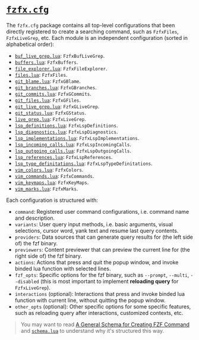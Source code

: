 # [`fzfx.cfg`](https://github.com/linrongbin16/fzfx.nvim/tree/main/lua/fzfx/cfg)

The `fzfx.cfg` package contains all top-level configurations that been directly registered to create a searching command, such as `FzfxFiles`, `FzfxLiveGrep`, etc. Each module is an independent configuration (sorted in alphabetical order):

- [`buf_live_grep.lua`](https://github.com/linrongbin16/fzfx.nvim/blob/main/lua/fzfx/cfg/buf_live_grep.lua): `FzfxBufLiveGrep`.
- [`buffers.lua`](https://github.com/linrongbin16/fzfx.nvim/blob/main/lua/fzfx/cfg/buffers.lua): `FzfxBuffers`.
- [`file_explorer.lua`](https://github.com/linrongbin16/fzfx.nvim/blob/main/lua/fzfx/cfg/file_explorer.lua): `FzfxFileExplorer`.
- [`files.lua`](https://github.com/linrongbin16/fzfx.nvim/blob/main/lua/fzfx/cfg/files.lua): `FzfxFiles`.
- [`git_blame.lua`](https://github.com/linrongbin16/fzfx.nvim/blob/main/lua/fzfx/cfg/git_blame.lua): `FzfxGBlame`.
- [`git_branches.lua`](https://github.com/linrongbin16/fzfx.nvim/blob/main/lua/fzfx/cfg/git_branches.lua): `FzfxGBranches`.
- [`git_commits.lua`](https://github.com/linrongbin16/fzfx.nvim/blob/main/lua/fzfx/cfg/git_commits.lua): `FzfxGCommits`.
- [`git_files.lua`](https://github.com/linrongbin16/fzfx.nvim/blob/main/lua/fzfx/cfg/git_files.lua): `FzfxGFiles`.
- [`git_live_grep.lua`](https://github.com/linrongbin16/fzfx.nvim/blob/main/lua/fzfx/cfg/git_live_grep.lua): `FzfxGLiveGrep`.
- [`git_status.lua`](https://github.com/linrongbin16/fzfx.nvim/blob/main/lua/fzfx/cfg/git_status.lua): `FzfxGStatus`.
- [`live_grep.lua`](https://github.com/linrongbin16/fzfx.nvim/blob/main/lua/fzfx/cfg/live_grep.lua): `FzfxLiveGrep`.
- [`lsp_definitions.lua`](https://github.com/linrongbin16/fzfx.nvim/blob/main/lua/fzfx/cfg/lsp_definitions.lua): `FzfxLspDefinitions`.
- [`lsp_diagnostics.lua`](https://github.com/linrongbin16/fzfx.nvim/blob/main/lua/fzfx/cfg/lsp_diagnostics.lua): `FzfxLspDiagnostics`.
- [`lsp_implementations.lua`](https://github.com/linrongbin16/fzfx.nvim/blob/main/lua/fzfx/cfg/lsp_implementations.lua): `FzfxLspImplementations`.
- [`lsp_incoming_calls.lua`](https://github.com/linrongbin16/fzfx.nvim/blob/main/lua/fzfx/cfg/lsp_incoming_calls.lua): `FzfxLspIncomingCalls`.
- [`lsp_outgoing_calls.lua`](https://github.com/linrongbin16/fzfx.nvim/blob/main/lua/fzfx/cfg/lsp_outgoing_calls.lua): `FzfxLspOutgoingCalls`.
- [`lsp_references.lua`](https://github.com/linrongbin16/fzfx.nvim/blob/main/lua/fzfx/cfg/lsp_references.lua): `FzfxLspReferences`.
- [`lsp_type_definitations.lua`](https://github.com/linrongbin16/fzfx.nvim/blob/main/lua/fzfx/cfg/lsp_type_definitations.lua): `FzfxLspTypeDefinitations`.
- [`vim_colors.lua`](https://github.com/linrongbin16/fzfx.nvim/blob/main/lua/fzfx/cfg/vim_colors.lua): `FzfxColors`.
- [`vim_commands.lua`](https://github.com/linrongbin16/fzfx.nvim/blob/main/lua/fzfx/cfg/vim_commands.lua): `FzfxCommands`.
- [`vim_keymaps.lua`](https://github.com/linrongbin16/fzfx.nvim/blob/main/lua/fzfx/cfg/vim_keymaps.lua): `FzfxKeyMaps`.
- [`vim_marks.lua`](https://github.com/linrongbin16/fzfx.nvim/blob/main/lua/fzfx/cfg/vim_marks.lua): `FzfxMarks`.

Each configuration is structured with:

- `command`: Registered user command configurations, i.e. command name and description.
- `variants`: User query input methods, i.e. basic arguments, visual selections, cursor word, yank text and resume last query contents.
- `providers`: Data sources that can generate query results for (the left side of) the fzf binary.
- `previewers`: Content previewer that can preview the current line for (the right side of) the fzf binary.
- `actions`: Actions that press and quit the popup window, and invoke binded lua function with selected lines.
- `fzf_opts`: Specific options for the fzf binary, such as `--prompt`, `--multi`, `--disabled` (this is most important to implement **reloading query** for `FzfxLiveGrep`).
- `interactions` (optional): Interactions that press and invoke binded lua function with current line, without quitting the popup window.
- `other_opts` (optional): Other specific options for some specific features, such as reloading query after interactions, customized contexts, etc.

> You may want to read [A General Schema for Creating FZF Command](https://linrongbin16.github.io/fzfx.nvim/#/GenericSchema.md) and [`schema.lua`](https://github.com/linrongbin16/fzfx.nvim/blob/main/lua/fzfx/schema.lua) to understand why it's structured this way.
